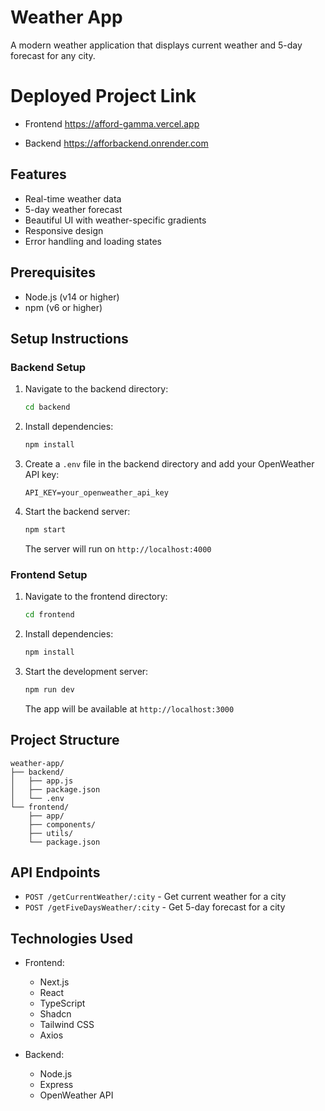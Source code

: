 # Weather App

A modern weather application that displays current weather and 5-day forecast for any city.

# Deployed Project Link

- Frontend
  https://afford-gamma.vercel.app

- Backend
  https://afforbackend.onrender.com

## Features

- Real-time weather data
- 5-day weather forecast
- Beautiful UI with weather-specific gradients
- Responsive design
- Error handling and loading states

## Prerequisites

- Node.js (v14 or higher)
- npm (v6 or higher)

## Setup Instructions

### Backend Setup

1. Navigate to the backend directory:

   ```bash
   cd backend
   ```

2. Install dependencies:

   ```bash
   npm install
   ```

3. Create a `.env` file in the backend directory and add your OpenWeather API key:

   ```
   API_KEY=your_openweather_api_key
   ```

4. Start the backend server:
   ```bash
   npm start
   ```
   The server will run on `http://localhost:4000`

### Frontend Setup

1. Navigate to the frontend directory:

   ```bash
   cd frontend
   ```

2. Install dependencies:

   ```bash
   npm install
   ```

3. Start the development server:
   ```bash
   npm run dev
   ```
   The app will be available at `http://localhost:3000`

## Project Structure

```
weather-app/
├── backend/
│   ├── app.js
│   ├── package.json
│   └── .env
└── frontend/
    ├── app/
    ├── components/
    ├── utils/
    └── package.json
```

## API Endpoints

- `POST /getCurrentWeather/:city` - Get current weather for a city
- `POST /getFiveDaysWeather/:city` - Get 5-day forecast for a city

## Technologies Used

- Frontend:

  - Next.js
  - React
  - TypeScript
  - Shadcn
  - Tailwind CSS
  - Axios

- Backend:
  - Node.js
  - Express
  - OpenWeather API
